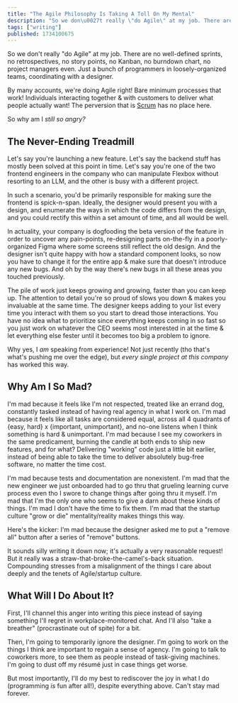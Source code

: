 ```yaml
---
title: "The Agile Philosophy Is Taking A Toll On My Mental"
description: "So we don\u0027t really \"do Agile\" at my job. There are no well-defined sprints, no retrospectives, no story points, no Kanban, no burndown ch..."
tags: ["writing"]
published: 1734100675
---
```


So we don't really "do Agile" at my job. There are no well-defined sprints, no retrospectives, no story points, no Kanban, no burndown chart, no project managers even. Just a bunch of programmers in loosely-organized teams, coordinating with a designer.

By many accounts, we're doing Agile right! Bare minimum processes that work! Individuals interacting together & with customers to deliver what people actually want! The perversion that is [Scrum](https://ludic.mataroa.blog/blog/tossed-salads-and-scrumbled-eggs/) has no place here.

So why am I _still so angry?_

## The Never-Ending Treadmill

Let's say you're launching a new feature. Let's say the backend stuff has mostly been solved at this point in time. Let's say you're one of the two frontend engineers in the company who can manipulate Flexbox without resorting to an LLM, and the other is busy with a different project.

In such a scenario, you'd be primarily responsible for making sure the frontend is spick-n-span. Ideally, the designer would present you with a design, and enumerate the ways in which the code differs from the design, and you could rectify this within a set amount of time, and all would be well.

In actuality, your company is dogfooding the beta version of the feature in order to uncover any pain-points, re-designing parts on-the-fly in a poorly-organized Figma where some screens still reflect the old design. And the designer isn't quite happy with how a standard component looks, so now you have to change it for the entire app & make sure that doesn't introduce any new bugs. And oh by the way there's new bugs in all these areas you touched previously.

The pile of work just keeps growing and growing, faster than you can keep up. The attention to detail you're so proud of slows you down & makes you invaluable at the same time. The designer keeps adding to your list every time you interact with them so you start to dread those interactions. You have no idea what to prioritize since everything keeps coming in so fast so you just work on whatever the CEO seems most interested in at the time & let everything else fester until it becomes too big a problem to ignore.

Why yes, I _am_ speaking from experience! Not just recently (tho that's what's pushing me over the edge), but _every single project at this company_ has worked this way.

## Why Am I So Mad?

I'm mad because it feels like I'm not respected, treated like an errand dog, constantly tasked instead of having real agency in what I work on. I'm mad because it feels like all tasks are considered equal, across all 4 quadrants of {easy, hard} x {important, unimportant}, and no-one listens when I think something is hard & unimportant. I'm mad because I see my coworkers in the same predicament, burning the candle at both ends to ship new features, and for what? Delivering "working" code just a little bit earlier, instead of being able to take the time to deliver absolutely bug-free software, no matter the time cost.

I'm mad because tests and documentation are nonexistent. I'm mad that the new engineer we just onboarded had to go thru that grueling learning curve process even tho I swore to change things after going thru it myself. I'm mad that I'm the only one who seems to give a darn about these kinds of things. I'm mad I don't have the time to fix them. I'm mad that the startup culture "grow or die" mentality/reality makes things this way.

Here's the kicker: I'm mad because the designer asked me to put a "remove all" button after a series of "remove" buttons.

It sounds silly writing it down now; it's actually a very reasonable request! But it really was a straw-that-broke-the-camel's-back situation. Compounding stresses from a misalignment of the things I care about deeply and the tenets of Agile/startup culture.

## What Will I Do About It?

First, I'll channel this anger into writing this piece instead of saying something I'll regret in workplace-monitored chat. And I'll also "take a breather" (procrastinate out of spite) for a bit.

Then, I'm going to temporarily ignore the designer. I'm going to work on the things I think are important to regain a sense of agency. I'm going to talk to coworkers more, to see them as people instead of task-giving machines. I'm going to dust off my résumé just in case things get worse.

But most importantly, I'll do my best to rediscover the joy in what I do (programming _is_ fun after all!), despite everything above. Can't stay mad forever.